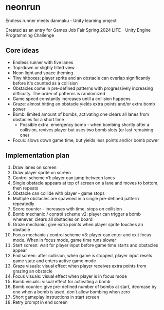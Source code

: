 # neonrun
Endless runner meets danmaku - Unity learning project

Created as an entry for Games Job Fair Spring 2024 LITE - Unity Engine Programming Challenge

## Core ideas

* Endless runner with five lanes
* Top-down or slighly tilted view
* Neon light and space theming
* Tiny hitboxes: player sprite and an obstacle can overlap significantly before it's counted as a collision
* Obstacles come in pre-defined patterns with progressively increasing difficulty. The order of patterns is randomized
* Game speed constantly increases until a collision happens
* Graze: almost hitting an obstacle yields extra points and/or extra bomb power
* Bomb: limited amount of bombs, activating one clears all lanes from obstacles for a short time
  * Possible extra: emergency bomb - when bombing shortly after a collision, revives player but uses two bomb slots (or last remaining one)
* Focus: slows down game time, but yields less points and/or bomb power

## Implementation plan

1. Draw lanes on screen
1. Draw player sprite on screen
1. Control scheme v1: player can jump between lanes
1. Single obstacle appears at top of screen on a lane and moves to bottom, then repeats
1. Obstacle can collide with player - game stops
1. Multiple obstacles are spawned in a single pre-defined pattern repeatedly
1. Score counter - increases with time, stops on collision
1. Bomb mechanic / control scheme v2: player can trigger a bomb whenever, clears all obstacles on board
1. Graze mechanic: give extra points when player sprite touches an obstacle
1. Focus mechanic / control scheme v3: player can enter and exit focus mode. When in focus mode, game time runs slower
1. Start screen: wait for player input before game time starts and obstacles appear
1. End screen: after collision, when game is stopped, player input resets game state and enters active game mode
1. Graze visuals: visual effect when player receives extra points from grazing an obstacle
1. Focus visuals: visual effect when player is in focus mode
1. Bomb visuals: visual effect for activating a bomb
1. Bomb counter: give pre-defined number of bombs at start, decrease by one when a bomb is used, don't allow bombing when zero
1. Short gameplay instructions in start screen
1. Retry prompt in end screen
